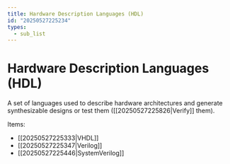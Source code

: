 ```yaml
---
title: Hardware Description Languages (HDL)
id: "20250527225234"
types:
  - sub_list
---
```


# Hardware Description Languages (HDL)
A set of languages used to describe hardware architectures and generate synthesizable designs or test them ([[20250527225826|Verify]] them).

Items:
- [[20250527225333|VHDL]]
- [[20250527225347|Verilog]]
- [[20250527225446|SystemVerilog]]